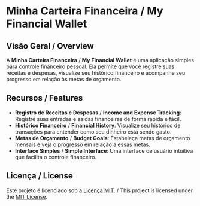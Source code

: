 # Minha Carteira Financeira / My Financial Wallet

## Visão Geral / Overview

A **Minha Carteira Financeira** / **My Financial Wallet** é uma aplicação simples para controle financeiro pessoal. Ela permite que você registre suas receitas e despesas, visualize seu histórico financeiro e acompanhe seu progresso em relação às metas de orçamento.

## Recursos / Features

- **Registro de Receitas e Despesas** / **Income and Expense Tracking**: Registre suas entradas e saídas financeiras de forma rápida e fácil.
- **Histórico Financeiro** / **Financial History**: Visualize seu histórico de transações para entender como seu dinheiro está sendo gasto.
- **Metas de Orçamento** / **Budget Goals**: Estabeleça metas de orçamento mensais e veja o progresso em relação a essas metas.
- **Interface Simples** / **Simple Interface**: Uma interface de usuário intuitiva que facilita o controle financeiro.

## Licença / License

Este projeto é licenciado sob a [Licença MIT](LICENSE). / This project is licensed under the [MIT License](LICENSE).
